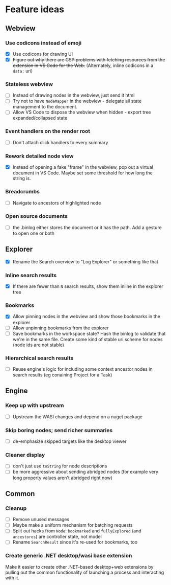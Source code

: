 # Feature ideas

## Webview

### Use codicons instead of emoji

- [x] Use codicons for drawing UI
- [x] ~~Figure out why there are CSP problems with fetching resources from the extension in VS Code for the Web.~~
   (Alternately, inline codicons in a `data:` uri)

### Stateless webview

- [ ] Instead of drawing nodes in the webview, just send it html
- [ ] Try not to have `NodeMapper` in the webview - delegate all state management to the document.
- [ ] Allow VS Code to dispose the webview when hidden - export tree expanded/collapsed state

### Event handlers on the render root

- [ ] Don't attach click handlers to every summary

### Rework detailed node view

- [x] Instead of opening a fake "frame" in the webview, pop out a virtual document in VS Code.
   Maybe set some threshold for how long the string is.

### Breadcrumbs

- [ ] Navigate to ancestors of highlighted node

### Open source documents

- [ ] the .binlog either stores the document or it has the path. Add a gesture to open one or both

## Explorer

- [x] Rename the Search overview to "Log Explorer" or something like that

### Inline search results

- [x] If there are fewer than `N` search results, show them inline in the explorer tree

### Bookmarks

- [x] Allow pinning nodes in the webview and show those bookmarks in the explorer
- [ ] Allow unpinning bookmarks from the explorer
- [ ] Save bookmarks in the workspace state? Hash the binlog to validate that we're in the same file.
   Create some kind of stable uri scheme for nodes (node ids are not stable)

### Hierarchical search results

- [ ] Reuse engine's logic for including some context ancestor nodes in search results (eg conaining Project for a Task)

## Engine

### Keep up with upstream

- [ ] Upstream the WASI changes and depend on a nuget package

### Skip boring nodes; send richer summaries

- [ ] de-emphasize skipped targets like the desktop viewer

### Cleaner display

- [ ] don't just use `toString` for node descriptions
- [ ] be more aggressive about sending abridged nodes (for example very long property values aren't abridged right now)

## Common

### Cleanup

- [ ] Remove unused messages
- [ ] Maybe make a uniform mechanism for batching requests
- [ ] Split out hacks from `Node`: `bookmarked` and `fullyExplored` (and `ancestores`) are controller state, not model
- [ ] Rename `SearchResult` since it's re-used for bookmarks, too

### Create generic .NET desktop/wasi base extension

Make it easier to create other .NET-based desktop+web extensions by pulling out the common functionality of launching
a process and interacting with it.
